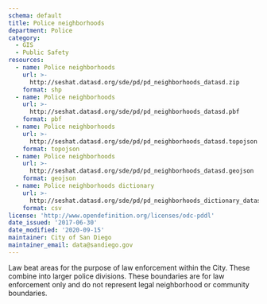 ```yaml
---
schema: default
title: Police neighborhoods
department: Police
category:
  - GIS
  - Public Safety
resources:
  - name: Police neighborhoods
    url: >-
      http://seshat.datasd.org/sde/pd/pd_neighborhoods_datasd.zip
    format: shp
  - name: Police neighborhoods
    url: >-
      http://seshat.datasd.org/sde/pd/pd_neighborhoods_datasd.pbf
    format: pbf
  - name: Police neighborhoods
    url: >-
      http://seshat.datasd.org/sde/pd/pd_neighborhoods_datasd.topojson
    format: topojson
  - name: Police neighborhoods
    url: >-
      http://seshat.datasd.org/sde/pd/pd_neighborhoods_datasd.geojson
    format: geojson
  - name: Police neighborhoods dictionary
    url: >-
      http://seshat.datasd.org/sde/pd/pd_neighborhoods_dictionary_datasd.csv
    format: csv
license: 'http://www.opendefinition.org/licenses/odc-pddl'
date_issued: '2017-06-30'
date_modified: '2020-09-15'
maintainer: City of San Diego
maintainer_email: data@sandiego.gov
---
```

Law beat areas for the purpose of law enforcement within the City. These combine into larger police divisions. These boundaries are for law enforcement only and do not represent legal neighborhood or community boundaries.
<!--more-->
